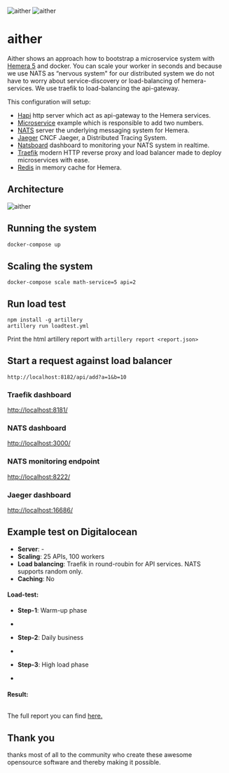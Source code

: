 ![aither](https://github.com/hemerajs/aither/blob/master/logo.png?raw=true)
![aither](https://github.com/hemerajs/aither/blob/master/aither-stack.png?raw=true)
# aither

Aither shows an approach how to bootstrap a microservice system with [Hemera 5](https://github.com/hemerajs/hemera) and docker.
You can scale your worker in seconds and because we use NATS as “nervous system" for our distributed system we do not have to worry about service-discovery or load-balancing of hemera-services. We use traefik to load-balancing the api-gateway.

This configuration will setup:

* [Hapi](https://github.com/hapijs/hapi) http server which act as api-gateway to the Hemera services.
* [Microservice](https://github.com/hemerajs/aither/blob/master/worker/index.js) example which is responsible to add two numbers.
* [NATS](https://github.com/nats-io/gnatsd) server the underlying messaging system for Hemera.
* [Jaeger](https://github.com/jaegertracing/jaeger) CNCF Jaeger, a Distributed Tracing System.
* [Natsboard](https://github.com/devfacet/natsboard) dashboard to monitoring your NATS system in realtime.
* [Traefik](https://traefik.io/) modern HTTP reverse proxy and load balancer made to deploy microservices with ease.
* [Redis](https://redis.io) in memory cache for Hemera.

## Architecture

![aither](https://github.com/hemerajs/aither/blob/master/aither-architecture.png?raw=true)

## Running the system
```sh
docker-compose up
```

## Scaling the system
```
docker-compose scale math-service=5 api=2
```

## Run load test

```
npm install -g artillery
artillery run loadtest.yml
```
Print the html artillery report with `artillery report <report.json>`

## Start a request against load balancer

```
http://localhost:8182/api/add?a=1&b=10
```

### Traefik dashboard

[http://localhost:8181/](http://localhost:8181/)

### NATS dashboard

[http://localhost:3000/](http://localhost:3000/)

### NATS monitoring endpoint

[http://localhost:8222/](http://localhost:8222/)

### Jaeger dashboard

[http://localhost:16686/](http://localhost:16686/)

## Example test on Digitalocean

* **Server**: -
* **Scaling**: 25 APIs, 100 workers
* **Load balancing**: Traefik in round-roubin for API services. NATS supports random only.
* **Caching**: No

#### Load-test:
* **Step-1**: Warm-up phase
-

* **Step-2**: Daily business
-

* **Step-3**: High load phase
-

#### Result:
```
```

The full report you can find [here.](https://github.com/hemerajs/aither/tree/master/digitalocean-report)

## Thank you
thanks most of all to the community who create these awesome opensource software and thereby making it possible.
